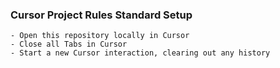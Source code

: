 ### Cursor Project Rules Standard Setup
	- Open this repository locally in Cursor
	- Close all Tabs in Cursor
	- Start a new Cursor interaction, clearing out any history